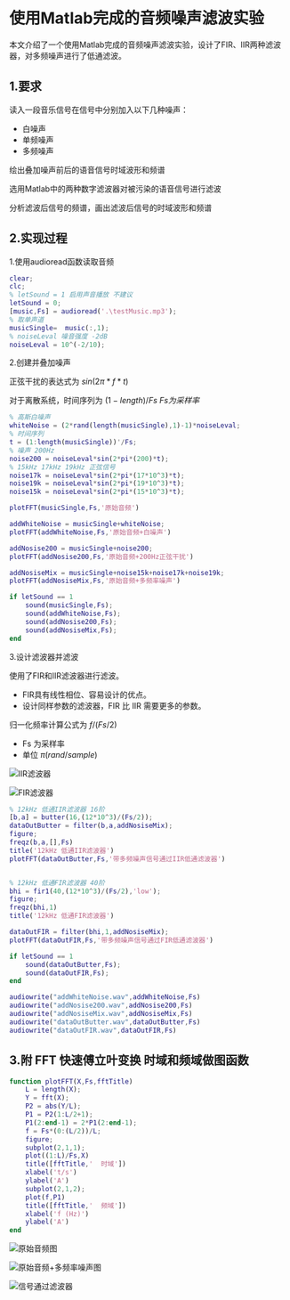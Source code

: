 # 使用Matlab完成的音频噪声滤波实验

本文介绍了一个使用Matlab完成的音频噪声滤波实验，设计了FIR、IIR两种滤波器，对多频噪声进行了低通滤波。

## 1.要求

读入一段音乐信号在信号中分别加入以下几种噪声：

+ 白噪声
+ 单频噪声
+ 多频噪声

绘出叠加噪声前后的语音信号时域波形和频谱

选用Matlab中的两种数字滤波器对被污染的语音信号进行滤波

分析滤波后信号的频谱，画出滤波后信号的时域波形和频谱

## 2.实现过程

1.使用audioread函数读取音频

```matlab
clear;
clc;
% letSound = 1 启用声音播放 不建议
letSound = 0;
[music,Fs] = audioread('.\testMusic.mp3');
% 取单声道
musicSingle=  music(:,1);
% noiseLeval 噪音强度 -2dB
noiseLeval = 10^(-2/10);
```

2.创建并叠加噪声

正弦干扰的表达式为 $sin(2π*f*t)$

对于离散系统，时间序列为 $(1-length)/Fs$     $Fs为采样率$ 

```Matlab
% 高斯白噪声
whiteNoise = (2*rand(length(musicSingle),1)-1)*noiseLeval;
% 时间序列
t = (1:length(musicSingle))'/Fs;
% 噪声 200Hz
noise200 = noiseLeval*sin(2*pi*(200)*t);
% 15kHz 17kHz 19kHz 正弦信号
noise17k = noiseLeval*sin(2*pi*(17*10^3)*t);
noise19k = noiseLeval*sin(2*pi*(19*10^3)*t);
noise15k = noiseLeval*sin(2*pi*(15*10^3)*t);

plotFFT(musicSingle,Fs,'原始音频')

addWhiteNoise = musicSingle+whiteNoise;
plotFFT(addWhiteNoise,Fs,'原始音频+白噪声')

addNosise200 = musicSingle+noise200;
plotFFT(addNosise200,Fs,'原始音频+200Hz正弦干扰')

addNosiseMix = musicSingle+noise15k+noise17k+noise19k;
plotFFT(addNosiseMix,Fs,'原始音频+多频率噪声')

if letSound == 1
    sound(musicSingle,Fs);
    sound(addWhiteNoise,Fs);
    sound(addNosise200,Fs);
    sound(addNosiseMix,Fs);
end
```

3.设计滤波器并滤波

使用了FIR和IIR滤波器进行滤波。

+ FIR具有线性相位、容易设计的优点。
+ 设计同样参数的滤波器，FIR 比 IIR 需要更多的参数。

归一化频率计算公式为   $f/(Fs/2)$

+ Fs 为采样率
+ 单位 $π(rand/sample)$

![IIR滤波器](https://nas.itrefer.com:5541/2022/11/16_image16685860313970.png)

![FIR滤波器](https://nas.itrefer.com:5541/2022/11/16_image16685859896050.png)

```Matlab
% 12kHz 低通IIR滤波器 16阶
[b,a] = butter(16,(12*10^3)/(Fs/2));
dataOutButter = filter(b,a,addNosiseMix);
figure;
freqz(b,a,[],Fs)
title('12kHz 低通IIR滤波器')
plotFFT(dataOutButter,Fs,'带多频噪声信号通过IIR低通滤波器')


% 12kHz 低通FIR滤波器 40阶
bhi = fir1(40,(12*10^3)/(Fs/2),'low');
figure;
freqz(bhi,1)
title('12kHz 低通FIR滤波器')

dataOutFIR = filter(bhi,1,addNosiseMix);
plotFFT(dataOutFIR,Fs,'带多频噪声信号通过FIR低通滤波器')

if letSound == 1
    sound(dataOutButter,Fs);
    sound(dataOutFIR,Fs);
end

audiowrite("addWhiteNoise.wav",addWhiteNoise,Fs)
audiowrite("addNosise200.wav",addNosise200,Fs)
audiowrite("addNosiseMix.wav",addNosiseMix,Fs)
audiowrite("dataOutButter.wav",dataOutButter,Fs)
audiowrite("dataOutFIR.wav",dataOutFIR,Fs)
```

## 3.附 FFT 快速傅立叶变换 时域和频域做图函数

```matlab
function plotFFT(X,Fs,fftTitle)
    L = length(X);
    Y = fft(X);
    P2 = abs(Y/L);
    P1 = P2(1:L/2+1);
    P1(2:end-1) = 2*P1(2:end-1);
    f = Fs*(0:(L/2))/L;
    figure;
    subplot(2,1,1);
    plot((1:L)/Fs,X) 
    title([fftTitle,'  时域'])
    xlabel('t/s')
    ylabel('A')
    subplot(2,1,2);
    plot(f,P1) 
    title([fftTitle,'  频域'])
    xlabel('f (Hz)')
    ylabel('A')
end
```

![原始音频图](https://nas.itrefer.com:5541/2022/11/16_image16685864638160.png)

![原始音频+多频率噪声图](https://nas.itrefer.com:5541/2022/11/16_image16685864422510.png)

![信号通过滤波器](https://nas.itrefer.com:5541/2022/11/16_image16685860872440.png)